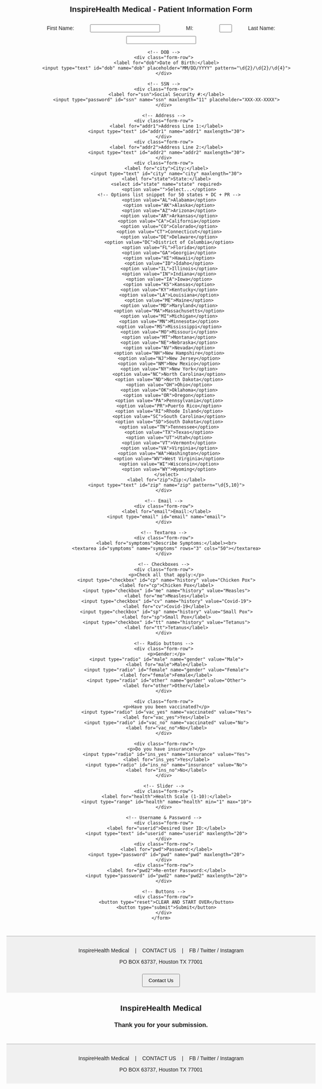 <!DOCTYPE html>
<html lang="en">
<head>
  <meta charset="UTF-8">
  <title>User Information Form</title>
  <style>
    body {
      font-family: Arial, sans-serif;
      margin: 20px;
      max-width: 900px;
    }
    label {
      display: inline-block;
      width: 150px;
      margin-top: 10px;
    }
    input, select, textarea {
      margin-top: 10px;
    }
    .inline {
      display: inline-block;
      margin-right: 15px;
    }
    .form-row {
      margin-bottom: 15px;
    }
    #footer {
      margin-top: 40px;
      padding: 15px;
      background-color: #f0f0f0;
      text-align: center;
      border-top: 2px solid #ccc;
    }
    #footer button {
      margin-top: 10px;
      padding: 8px 15px;
      cursor: pointer;
    }
  </style>
</head>
<body>
  <!-- HEADER -->
  <div id="header">
    <h2>InspireHealth Medical - Patient Information Form</h2>
  </div>

  <!-- MAIN FORM -->
  <div id="main">
    <form action="thankyou.html">
      <!-- First, Middle, Last Name -->
      <div class="form-row">
        <label for="fname">First Name:</label>
        <input type="text" id="fname" name="fname" maxlength="30" required>
        <label for="minit">MI:</label>
        <input type="text" id="minit" name="minit" maxlength="1" size="1">
        <label for="lname">Last Name:</label>
        <input type="text" id="lname" name="lname" maxlength="30" required>
      </div>

      <!-- DOB -->
      <div class="form-row">
        <label for="dob">Date of Birth:</label>
        <input type="text" id="dob" name="dob" placeholder="MM/DD/YYYY" pattern="\d{2}/\d{2}/\d{4}">
      </div>

      <!-- SSN -->
      <div class="form-row">
        <label for="ssn">Social Security #:</label>
        <input type="password" id="ssn" name="ssn" maxlength="11" placeholder="XXX-XX-XXXX">
      </div>

      <!-- Address -->
      <div class="form-row">
        <label for="addr1">Address Line 1:</label>
        <input type="text" id="addr1" name="addr1" maxlength="30">
      </div>
      <div class="form-row">
        <label for="addr2">Address Line 2:</label>
        <input type="text" id="addr2" name="addr2" maxlength="30">
      </div>
      <div class="form-row">
        <label for="city">City:</label>
        <input type="text" id="city" name="city" maxlength="30">
        <label for="state">State:</label>
        <select id="state" name="state" required>
          <option value="">Select...</option>
          <!-- Options list snippet for 50 states + DC + PR -->
          <option value="AL">Alabama</option>
          <option value="AK">Alaska</option>
          <option value="AZ">Arizona</option>
          <option value="AR">Arkansas</option>
          <option value="CA">California</option>
          <option value="CO">Colorado</option>
          <option value="CT">Connecticut</option>
          <option value="DE">Delaware</option>
          <option value="DC">District of Columbia</option>
          <option value="FL">Florida</option>
          <option value="GA">Georgia</option>
          <option value="HI">Hawaii</option>
          <option value="ID">Idaho</option>
          <option value="IL">Illinois</option>
          <option value="IN">Indiana</option>
          <option value="IA">Iowa</option>
          <option value="KS">Kansas</option>
          <option value="KY">Kentucky</option>
          <option value="LA">Louisiana</option>
          <option value="ME">Maine</option>
          <option value="MD">Maryland</option>
          <option value="MA">Massachusetts</option>
          <option value="MI">Michigan</option>
          <option value="MN">Minnesota</option>
          <option value="MS">Mississippi</option>
          <option value="MO">Missouri</option>
          <option value="MT">Montana</option>
          <option value="NE">Nebraska</option>
          <option value="NV">Nevada</option>
          <option value="NH">New Hampshire</option>
          <option value="NJ">New Jersey</option>
          <option value="NM">New Mexico</option>
          <option value="NY">New York</option>
          <option value="NC">North Carolina</option>
          <option value="ND">North Dakota</option>
          <option value="OH">Ohio</option>
          <option value="OK">Oklahoma</option>
          <option value="OR">Oregon</option>
          <option value="PA">Pennsylvania</option>
          <option value="PR">Puerto Rico</option>
          <option value="RI">Rhode Island</option>
          <option value="SC">South Carolina</option>
          <option value="SD">South Dakota</option>
          <option value="TN">Tennessee</option>
          <option value="TX">Texas</option>
          <option value="UT">Utah</option>
          <option value="VT">Vermont</option>
          <option value="VA">Virginia</option>
          <option value="WA">Washington</option>
          <option value="WV">West Virginia</option>
          <option value="WI">Wisconsin</option>
          <option value="WY">Wyoming</option>
        </select>
        <label for="zip">Zip:</label>
        <input type="text" id="zip" name="zip" pattern="\d{5,10}">
      </div>

      <!-- Email -->
      <div class="form-row">
        <label for="email">Email:</label>
        <input type="email" id="email" name="email">
      </div>

      <!-- Textarea -->
      <div class="form-row">
        <label for="symptoms">Describe Symptoms:</label><br>
        <textarea id="symptoms" name="symptoms" rows="3" cols="50"></textarea>
      </div>

      <!-- Checkboxes -->
      <div class="form-row">
        <p>Check all that apply:</p>
        <input type="checkbox" id="cp" name="history" value="Chicken Pox">
        <label for="cp">Chicken Pox</label>
        <input type="checkbox" id="me" name="history" value="Measles">
        <label for="me">Measles</label>
        <input type="checkbox" id="cv" name="history" value="Covid-19">
        <label for="cv">Covid-19</label>
        <input type="checkbox" id="sp" name="history" value="Small Pox">
        <label for="sp">Small Pox</label>
        <input type="checkbox" id="tt" name="history" value="Tetanus">
        <label for="tt">Tetanus</label>
      </div>

      <!-- Radio buttons -->
      <div class="form-row">
        <p>Gender:</p>
        <input type="radio" id="male" name="gender" value="Male">
        <label for="male">Male</label>
        <input type="radio" id="female" name="gender" value="Female">
        <label for="female">Female</label>
        <input type="radio" id="other" name="gender" value="Other">
        <label for="other">Other</label>
      </div>

      <div class="form-row">
        <p>Have you been vaccinated?</p>
        <input type="radio" id="vac_yes" name="vaccinated" value="Yes">
        <label for="vac_yes">Yes</label>
        <input type="radio" id="vac_no" name="vaccinated" value="No">
        <label for="vac_no">No</label>
      </div>

      <div class="form-row">
        <p>Do you have insurance?</p>
        <input type="radio" id="ins_yes" name="insurance" value="Yes">
        <label for="ins_yes">Yes</label>
        <input type="radio" id="ins_no" name="insurance" value="No">
        <label for="ins_no">No</label>
      </div>

      <!-- Slider -->
      <div class="form-row">
        <label for="health">Health Scale (1-10):</label>
        <input type="range" id="health" name="health" min="1" max="10">
      </div>

      <!-- Username & Password -->
      <div class="form-row">
        <label for="userid">Desired User ID:</label>
        <input type="text" id="userid" name="userid" maxlength="20">
      </div>
      <div class="form-row">
        <label for="pwd">Password:</label>
        <input type="password" id="pwd" name="pwd" maxlength="20">
      </div>
      <div class="form-row">
        <label for="pwd2">Re-enter Password:</label>
        <input type="password" id="pwd2" name="pwd2" maxlength="20">
      </div>

      <!-- Buttons -->
      <div class="form-row">
        <button type="reset">CLEAR AND START OVER</button>
        <button type="submit">Submit</button>
      </div>
    </form>
  </div>

  <!-- FOOTER -->
  <div id="footer">
    <p>InspireHealth Medical &nbsp;&nbsp; | &nbsp;&nbsp; CONTACT US &nbsp;&nbsp; | &nbsp;&nbsp; FB / Twitter / Instagram</p>
    <p>PO BOX 63737, Houston TX 77001</p>
    <button onclick="alert('Contact form coming soon!')">Contact Us</button>
  </div>
  <!DOCTYPE html>
<html lang="en">
<head>
  <meta charset="UTF-8">
  <title>Thank You</title>
  <style>
    body {
      font-family: Arial, sans-serif;
      margin: 20px;
      max-width: 900px;
      text-align: center;
    }
    #footer {
      margin-top: 40px;
      padding: 15px;
      background-color: #f0f0f0;
      text-align: center;
      border-top: 2px solid #ccc;
    }
  </style>
</head>
<body>
  <h2>InspireHealth Medical</h2>
  <h3>Thank you for your submission.</h3>

  <!-- FOOTER -->
  <div id="footer">
    <p>InspireHealth Medical &nbsp;&nbsp; | &nbsp;&nbsp; CONTACT US &nbsp;&nbsp; | &nbsp;&nbsp; FB / Twitter / Instagram</p>
    <p>PO BOX 63737, Houston TX 77001</p>
  </div>
</body>
</html>

</body>
</html>
